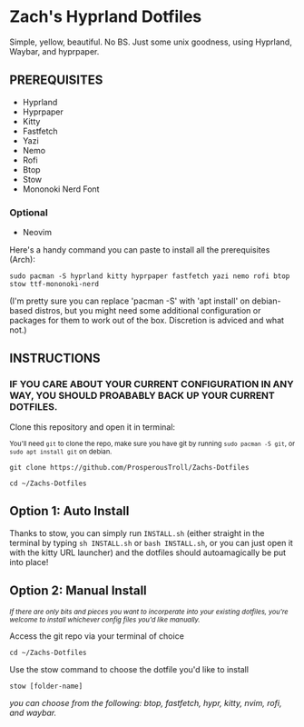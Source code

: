 # Zach's Hyprland Dotfiles
Simple, yellow, beautiful. No BS. Just some unix goodness, using Hyprland, Waybar, and hyprpaper. 

## PREREQUISITES

- Hyprland
- Hyprpaper
- Kitty
- Fastfetch
- Yazi
- Nemo
- Rofi
- Btop
- Stow
- Mononoki Nerd Font

### Optional 

- Neovim

Here's a handy command you can paste to install all the prerequisites (Arch): 

`sudo pacman -S hyprland kitty hyprpaper fastfetch yazi nemo rofi btop stow ttf-mononoki-nerd`

(I'm pretty sure you can replace 'pacman -S' with 'apt install' on debian-based distros, but you might need some additional configuration or packages for them to work out of the box. Discretion is adviced and what not.)

## INSTRUCTIONS 

### IF YOU CARE ABOUT YOUR CURRENT CONFIGURATION IN ANY WAY, YOU SHOULD PROABABLY BACK UP YOUR CURRENT DOTFILES.

Clone this repository and open it in terminal: 

<sub>You'll need `git` to clone the repo, make sure you have git by running `sudo pacman -S git`, or `sudo apt install git` on debian.</sub>

`git clone https://github.com/ProsperousTroll/Zachs-Dotfiles`

`cd ~/Zachs-Dotfiles`

## Option 1: Auto Install

Thanks to stow, you can simply run `INSTALL.sh` (either straight in the terminal by typing `sh INSTALL.sh` or `bash INSTALL.sh`, or you can just open it with the kitty URL launcher) and the dotfiles should autoamagically be put into place!

## Option 2: Manual Install 

*<sub>If there are only bits and pieces you want to incorperate into your existing dotfiles, you're welcome to install whichever config files you'd like manually.</sub>* 

Access the git repo via your terminal of choice

`cd ~/Zachs-Dotfiles`

Use the stow command to choose the dotfile you'd like to install

`stow [folder-name]`

*you can choose from the following: btop, fastfetch, hypr, kitty, nvim, rofi, and waybar.*
